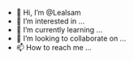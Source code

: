 - 👋 Hi, I’m @Lealsam
- 👀 I’m interested in ...
- 🌱 I’m currently learning ...
- 💞️ I’m looking to collaborate on ...
- 📫 How to reach me ...

<!---
Lealsam/Lealsam is a ✨ special ✨ repository because its `README.md` (this file) appears on your GitHub profile.
You can click the Preview link to take a look at your changes.
--->
